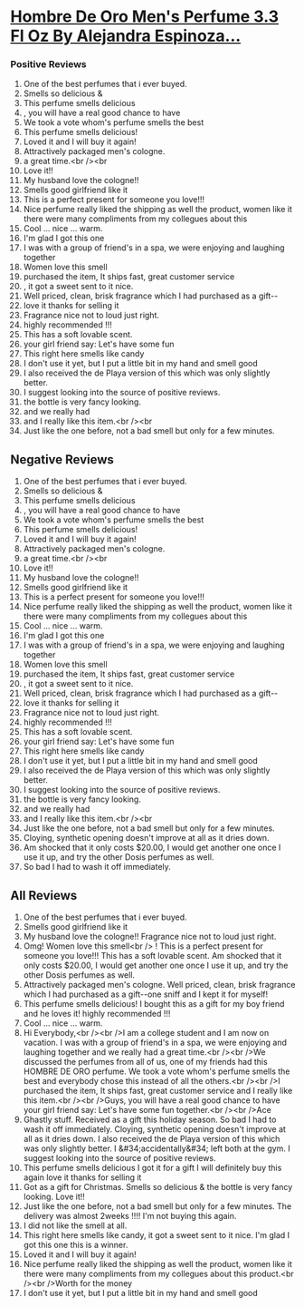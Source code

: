 # [Hombre De Oro Men&#x27;s Perfume 3.3 Fl Oz By Alejandra Espinoza…](https://products.checkmycream.com/products/Hombre-De-Oro-Men&#x27;s-Perfume-3.3-Fl-Oz-By-Alejandra-Espinoza....html)

### Positive Reviews

<ol>
      <li>One of the best perfumes that i ever buyed.</li>
      <li>Smells so delicious &amp;</li>
      <li>This perfume smells delicious</li>
      <li>, you will have a real good chance to have</li>
      <li>We took a vote whom&#x27;s  perfume smells the best</li>
      <li>This perfume smells delicious!</li>
      <li>Loved it and I will buy it again!</li>
      <li>Attractively packaged men&#x27;s cologne.</li>
      <li>a great time.&lt;br /&gt;&lt;br</li>
      <li>Love it!!</li>
      <li>My husband love the cologne!!</li>
      <li>Smells good girlfriend like it</li>
      <li>This is a perfect present for someone you love!!!</li>
      <li>Nice perfume really liked the shipping as well the product, women like it there were many compliments from my collegues about this</li>
      <li>Cool ... nice ... warm.</li>
      <li>I&#x27;m glad I got this one</li>
      <li>I was with a group of friend&#x27;s in a spa, we were enjoying and laughing together</li>
      <li>Women love this smell</li>
      <li>purchased the item, It ships fast, great customer service</li>
      <li>, it got a sweet sent to it nice.</li>
      <li>Well priced, clean, brisk fragrance which I had purchased as a gift--</li>
      <li>love it thanks for selling it</li>
      <li>Fragrance nice not to loud just right.</li>
      <li>highly recommended !!!</li>
      <li>This has a soft lovable scent.</li>
      <li>your girl friend say: Let&#x27;s have some fun</li>
      <li>This right here smells like candy</li>
      <li>I don&#x27;t use it yet, but I put a little bit in my hand and smell good</li>
      <li>I also received the de Playa version of this which was only slightly better.  </li>
      <li>I suggest looking into the source of positive reviews.</li>
      <li>the bottle is very fancy looking.</li>
      <li>and we really had</li>
      <li>and I really like this item.&lt;br /&gt;&lt;br</li>
      <li>Just like the one before, not a bad smell but only for a few minutes.</li>
</ol>


<h2>Negative Reviews</h2>
<ol>
<li> One of the best perfumes that i ever buyed.</li>
<li> Smells so delicious &amp;</li>
<li> This perfume smells delicious</li>
<li> , you will have a real good chance to have</li>
<li> We took a vote whom&#x27;s  perfume smells the best</li>
<li> This perfume smells delicious!</li>
<li> Loved it and I will buy it again!</li>
<li> Attractively packaged men&#x27;s cologne.</li>
<li> a great time.&lt;br /&gt;&lt;br</li>
<li> Love it!!</li>
<li> My husband love the cologne!!</li>
<li> Smells good girlfriend like it</li>
<li> This is a perfect present for someone you love!!!</li>
<li> Nice perfume really liked the shipping as well the product, women like it there were many compliments from my collegues about this</li>
<li> Cool ... nice ... warm.</li>
<li> I&#x27;m glad I got this one</li>
<li> I was with a group of friend&#x27;s in a spa, we were enjoying and laughing together</li>
<li> Women love this smell</li>
<li> purchased the item, It ships fast, great customer service</li>
<li> , it got a sweet sent to it nice.</li>
<li> Well priced, clean, brisk fragrance which I had purchased as a gift--</li>
<li> love it thanks for selling it</li>
<li> Fragrance nice not to loud just right.</li>
<li> highly recommended !!!</li>
<li> This has a soft lovable scent.</li>
<li> your girl friend say: Let&#x27;s have some fun</li>
<li> This right here smells like candy</li>
<li> I don&#x27;t use it yet, but I put a little bit in my hand and smell good</li>
<li> I also received the de Playa version of this which was only slightly better.  </li>
<li> I suggest looking into the source of positive reviews.</li>
<li> the bottle is very fancy looking.</li>
<li> and we really had</li>
<li> and I really like this item.&lt;br /&gt;&lt;br</li>
<li> Just like the one before, not a bad smell but only for a few minutes.</li>
<li> Cloying, synthetic opening doesn&#x27;t improve at all as it dries down.  </li>
<li> Am shocked that it only costs $20.00, I would get another one once I use it up, and try the other Dosis perfumes as well.</li>
<li> So bad I had to wash it off immediately.  </li>
</ol>

<h2>All Reviews</h2>

<ol>
    <li> One of the best perfumes that i ever buyed.</li>
    <li> Smells good girlfriend like it</li>
    <li> My husband love the cologne!! Fragrance nice not to loud just right.</li>
    <li> Omg!  Women love this smell&lt;br /&gt; ! This is a perfect present for someone you love!!! This has a soft lovable scent. Am shocked that it only costs $20.00, I would get another one once I use it up, and try the other Dosis perfumes as well.</li>
    <li> Attractively packaged men&#x27;s cologne. Well priced, clean, brisk fragrance which I had purchased as a gift--one sniff and I kept it for myself!</li>
    <li> This perfume smells delicious! I bought this as a gift for my boy friend and he loves it! highly recommended !!!</li>
    <li> Cool ... nice ... warm.</li>
    <li> Hi Everybody,&lt;br /&gt;&lt;br /&gt;I am a college student and I am now on vacation. I was with a group of friend&#x27;s in a spa, we were enjoying and laughing together and we really had a great time.&lt;br /&gt;&lt;br /&gt;We discussed the perfumes from all of us, one of my friends had this HOMBRE DE ORO perfume. We took a vote whom&#x27;s  perfume smells the best and everybody chose this instead of all the others.&lt;br /&gt;&lt;br /&gt;I purchased the item, It ships fast, great customer service and I really like this item.&lt;br /&gt;&lt;br /&gt;Guys, you will have a real good chance to have your girl friend say: Let&#x27;s have some fun together.&lt;br /&gt;&lt;br /&gt;Ace</li>
    <li> Ghastly stuff.  Received as a gift this holiday season.  So bad I had to wash it off immediately.  Cloying, synthetic opening doesn&#x27;t improve at all as it dries down.  I also received the de Playa version of this which was only slightly better.  I &amp;#34;accidentally&amp;#34; left both at the gym.  I suggest looking into the source of positive reviews.</li>
    <li> This perfume smells delicious I got it for a gift I will definitely buy this again love it thanks for selling it</li>
    <li> Got as a gift for Christmas. Smells so delicious &amp; the bottle is very fancy looking. Love it!!</li>
    <li> Just like the one before, not a bad smell but only for a few minutes. The delivery was almost 2weeks !!!! I&#x27;m not buying this again.</li>
    <li> I did not like the smell at all.</li>
    <li> This right here smells like candy, it got a sweet sent to it nice. I&#x27;m glad I got this one this is a winner.</li>
    <li> Loved it and I will buy it again!</li>
    <li> Nice perfume really liked the shipping as well the product, women like it there were many compliments from my collegues about this product.&lt;br /&gt;&lt;br /&gt;Worth for the money</li>
    <li> I don&#x27;t use it yet, but I put a little bit in my hand and smell good</li>
</ol>




